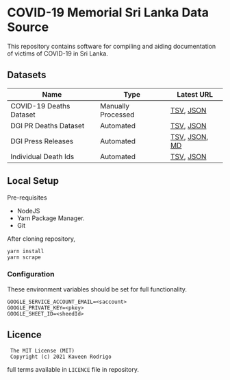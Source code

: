 # COVID-19 Memorial Sri Lanka Data Source

This repository contains software for compiling and aiding documentation of victims of COVID-19 in Sri Lanka.

## Datasets

| Name | Type | Latest URL |
| --- | --- | --- |
| COVID-19 Deaths Dataset | Manually Processed | [TSV](https://github.com/kaveenr/covid19-memorial-lk-data/blob/data/data/covid19_deaths_latest.tsv), [JSON](https://github.com/kaveenr/covid19-memorial-lk-data/blob/data/data/covid19_deaths_latest.json)
| DGI PR Deaths Dataset | Automated | [TSV](https://github.com/kaveenr/covid19-memorial-lk-data/blob/data/data/dgi_reports_deaths_latest.tsv), [JSON](https://github.com/kaveenr/covid19-memorial-lk-data/blob/data/data/dgi_reports_deaths_latest.tsv)
| DGI Press Releases | Automated | [TSV](https://github.com/kaveenr/covid19-memorial-lk-data/blob/data/data/dgi_reports_latest.tsv), [JSON](https://github.com/kaveenr/covid19-memorial-lk-data/blob/data/data/dgi_reports_latest.json), [MD](https://github.com/kaveenr/covid19-memorial-lk-data/blob/data/data/dig_reports/README.md) |
| Individual Death Ids | Automated | [TSV](https://github.com/kaveenr/covid19-memorial-lk-data/blob/data/data/user_keys_latest.tsv), [JSON](https://github.com/kaveenr/covid19-memorial-lk-data/blob/data/data/user_keys_latest.json) |

## Local Setup
Pre-requisites
- NodeJS
- Yarn Package Manager.
- Git

After cloning repository, 
```
yarn install
yarn scrape
```
### Configuration
These environment variables should be set for full functionality.
```
GOOGLE_SERVICE_ACCOUNT_EMAIL=<saccount>
GOOGLE_PRIVATE_KEY=<pkey>
GOOGLE_SHEET_ID=<sheedId>
```
## Licence

```
 The MIT License (MIT)
 Copyright (c) 2021 Kaveen Rodrigo
```
full terms available in `LICENCE` file in repository.
